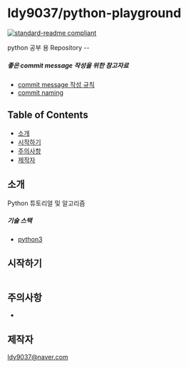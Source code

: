 # ldy9037/python-playground

[![standard-readme compliant](https://img.shields.io/badge/readme%20style-standard-brightgreen.svg?style=flat-square)](https://github.com/RichardLitt/standard-readme)

python 공부 용 Repository --

##### 좋은 commit message 작성을 위한 참고자료

- [commit message 작성 규칙](https://meetup.toast.com/posts/106)
- [commit naming](https://blog.ull.im/engineering/2019/03/10/logs-on-git.html)


## Table of Contents

- [소개](#intro)
- [시작하기](#install)
- [주의사항](#precautions)
- [제작자](#producer)

## 소개

 Python 튜토리얼 및 알고리즘
 
 ##### 기술 스택
 - [python3](https://wikidocs.net/51)
 
## 시작하기


```sh

```


## 주의사항
-


## 제작자
[ldy9037@naver.com]()

